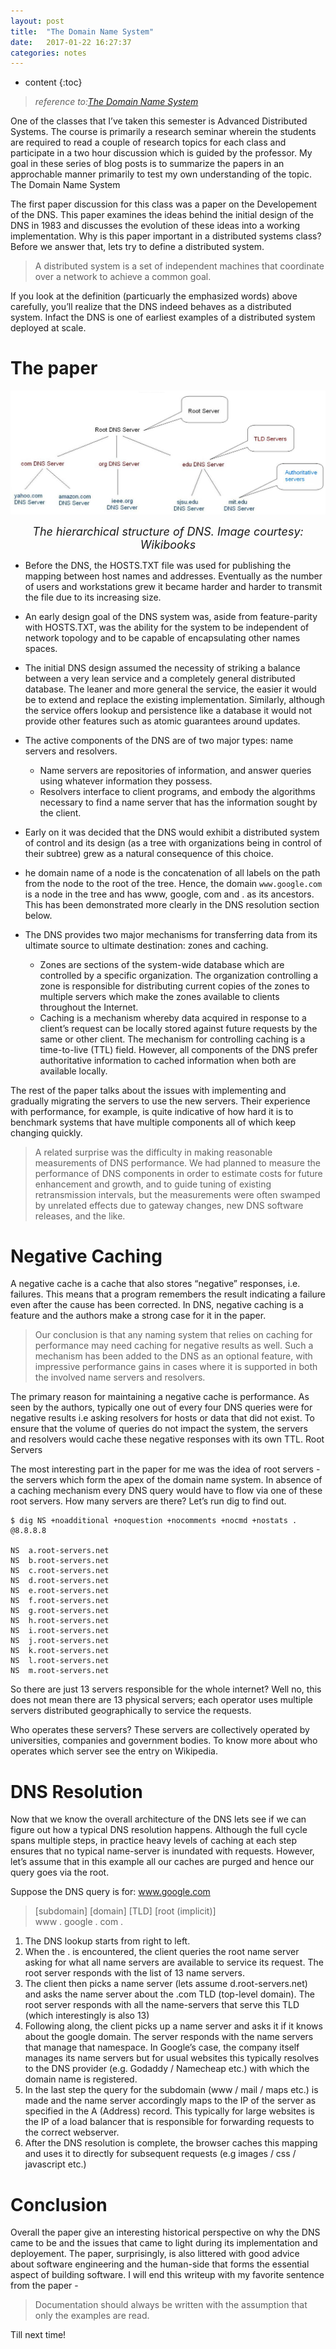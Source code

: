 ```yaml
---
layout: post
title:  "The Domain Name System"
date:   2017-01-22 16:27:37
categories: notes
---
```


* content
{:toc}


  
> _reference to:[The Domain Name System](http://prakhar.me/articles/the-domain-name-system/)_  
  


One of the classes that I’ve taken this semester is Advanced Distributed Systems. The course is primarily a research seminar wherein the students are required to read a couple of research topics for each class and participate in a two hour discussion which is guided by the professor. My goal in these series of blog posts is to summarize the papers in an approchable manner primarily to test my own understanding of the topic.
The Domain Name System

The first paper discussion for this class was a paper on the Developement of the DNS. This paper examines the ideas behind the initial design of the DNS in 1983 and discusses the evolution of these ideas into a working implementation. Why is this paper important in a distributed systems class? Before we answer that, lets try to define a distributed system.  

> A distributed system is a set of independent machines that coordinate over a network to achieve a common goal.

If you look at the definition (particuarly the emphasized words) above carefully, you’ll realize that the DNS indeed behaves as a distributed system. Infact the DNS is one of earliest examples of a distributed system deployed at scale.
  
# The paper  

![dns-struct.jpg](/assets/2017/dns-struct.jpg)
<p align="center"><font size="4" size="2"><i>The hierarchical structure of DNS. Image courtesy: Wikibooks</i></font></p>
  


+ Before the DNS, the HOSTS.TXT file was used for publishing the mapping between host names and addresses. Eventually as the number of users and workstations grew it became harder and harder to transmit the file due to its increasing size.  
+ An early design goal of the DNS system was, aside from feature-parity with HOSTS.TXT, was the ability for the system to be independent of network topology and to be capable of encapsulating other names spaces.
+ The initial DNS design assumed the necessity of striking a balance between a very lean service and a completely general distributed database. The leaner and more general the service, the easier it would be to extend and replace the existing implementation. Similarly, although the service offers lookup and persistence like a database it would not provide other features such as atomic guarantees around updates.
+ The active components of the DNS are of two major types: name servers and resolvers.
  + Name servers are repositories of information, and answer queries using whatever information they possess.
  + Resolvers interface to client programs, and embody the algorithms necessary to find a name server that has the information sought by the client.
+ Early on it was decided that the DNS would exhibit a distributed system of control and its design (as a tree with organizations being in control of their subtree) grew as a natural consequence of this choice.
+ he domain name of a node is the concatenation of all labels on the path from the node to the root of the tree. Hence, the domain `www.google.com` is a node in the tree and has www, google, com and . as its ancestors. This has been demonstrated more clearly in the DNS resolution section below.  

+ The DNS provides two major mechanisms for transferring data from its ultimate source to ultimate destination: zones and caching.   
  + Zones are sections of the system-wide database which are controlled by a specific organization. The organization controlling a zone is responsible for distributing current copies of the zones to multiple servers which make the zones available to clients throughout the Internet.   
  + Caching is a mechanism whereby data acquired in response to a client’s request can be locally stored against future requests by the same or other client. The mechanism for controlling caching is a time-to-live (TTL) field. However, all components of the DNS prefer authoritative information to cached information when both are available locally.

The rest of the paper talks about the issues with implementing and gradually migrating the servers to use the new servers. Their experience with performance, for example, is quite indicative of how hard it is to benchmark systems that have multiple components all of which keep changing quickly.

> A related surprise was the difficulty in making reasonable measurements of DNS performance. We had planned to measure the performance of DNS components in order to estimate costs for future enhancement and growth, and to guide tuning of existing retransmission intervals, but the measurements were often swamped by unrelated effects due to gateway changes, new DNS software releases, and the like.

# Negative Caching

A negative cache is a cache that also stores “negative” responses, i.e. failures. This means that a program remembers the result indicating a failure even after the cause has been corrected. In DNS, negative caching is a feature and the authors make a strong case for it in the paper.

> Our conclusion is that any naming system that relies on caching for performance may need caching for negative results as well. Such a mechanism has been added to the DNS as an optional feature, with impressive performance gains in cases where it is supported in both the involved name servers and resolvers.

The primary reason for maintaining a negative cache is performance. As seen by the authors, typically one out of every four DNS queries were for negative results i.e asking resolvers for hosts or data that did not exist. To ensure that the volume of queries do not impact the system, the servers and resolvers would cache these negative responses with its own TTL.
Root Servers

The most interesting part in the paper for me was the idea of root servers - the servers which form the apex of the domain name system. In absence of a caching mechanism every DNS query would have to flow via one of these root servers. How many servers are there? Let’s run dig to find out.

    $ dig NS +noadditional +noquestion +nocomments +nocmd +nostats . @8.8.8.8

	NS	a.root-servers.net
	NS	b.root-servers.net
	NS	c.root-servers.net
	NS	d.root-servers.net
	NS	e.root-servers.net
	NS	f.root-servers.net
	NS	g.root-servers.net
	NS	h.root-servers.net
	NS	i.root-servers.net
	NS	j.root-servers.net
	NS	k.root-servers.net
	NS	l.root-servers.net
	NS	m.root-servers.net

So there are just 13 servers responsible for the whole internet? Well no, this does not mean there are 13 physical servers; each operator uses multiple servers distributed geographically to service the requests.

Who operates these servers? These servers are collectively operated by universities, companies and government bodies. To know more about who operates which server see the entry on Wikipedia.  

# DNS Resolution

Now that we know the overall architecture of the DNS lets see if we can figure out how a typical DNS resolution happens. Although the full cycle spans multiple steps, in practice heavy levels of caching at each step ensures that no typical name-server is inundated with requests. However, let’s assume that in this example all our caches are purged and hence our query goes via the root.

Suppose the DNS query is for: www.google.com

> [subdomain] [domain]  [TLD] [root (implicit)]   
> www    . google .  com   .

1. The DNS lookup starts from right to left.
2. When the . is encountered, the client queries the root name server asking for what all name servers are available to service its request. The root server responds with the list of 13 name servers.
3. The client then picks a name server (lets assume d.root-servers.net) and asks the name server about the .com TLD (top-level domain). The root server responds with all the name-servers that serve this TLD (which interestingly is also 13)
4. Following along, the client picks up a name server and asks it if it knows about the google domain. The server responds with the name servers that manage that namespace. In Google’s case, the company itself manages its name servers but for usual websites this typically resolves to the DNS provider (e.g. Godaddy / Namecheap etc.) with which the domain name is registered.
5. In the last step the query for the subdomain (www / mail / maps etc.) is made and the name server accordingly maps to the IP of the server as specified in the A (Address) record. This typically for large websites is the IP of a load balancer that is responsible for forwarding requests to the correct webserver.
6. After the DNS resolution is complete, the browser caches this mapping and uses it to directly for subsequent requests (e.g images / css / javascript etc.)

# Conclusion

Overall the paper give an interesting historical perspective on why the DNS came to be and the issues that came to light during its implementation and deployement. The paper, surprisingly, is also littered with good advice about software engineering and the human-side that forms the essential aspect of building software. I will end this writeup with my favorite sentence from the paper -

> Documentation should always be written with the assumption that only the examples are read.

Till next time!
